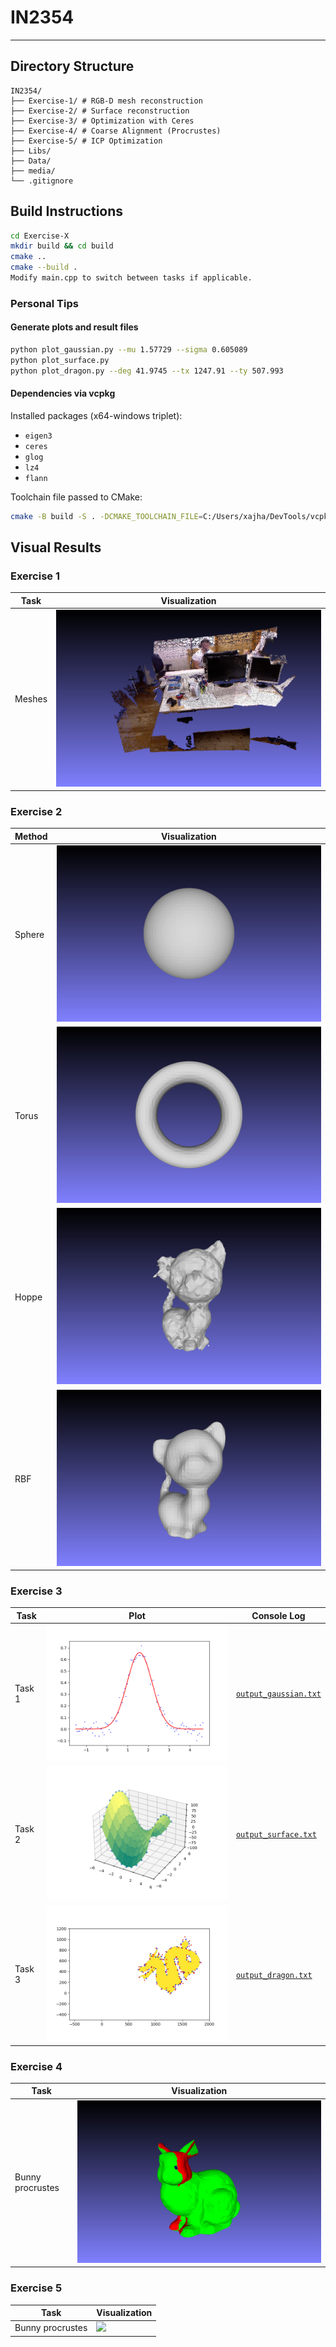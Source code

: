 # IN2354
---

## Directory Structure

```
IN2354/
├── Exercise-1/ # RGB-D mesh reconstruction
├── Exercise-2/ # Surface reconstruction
├── Exercise-3/ # Optimization with Ceres
├── Exercise-4/ # Coarse Alignment (Procrustes)
├── Exercise-5/ # ICP Optimization
├── Libs/
├── Data/
├── media/
└── .gitignore
```

## Build Instructions

```bash
cd Exercise-X
mkdir build && cd build
cmake ..
cmake --build .
Modify main.cpp to switch between tasks if applicable.
```

### Personal Tips

#### Generate plots and result files
```bash
python plot_gaussian.py --mu 1.57729 --sigma 0.605089
python plot_surface.py
python plot_dragon.py --deg 41.9745 --tx 1247.91 --ty 507.993
```

#### Dependencies via vcpkg

Installed packages (x64-windows triplet):

- `eigen3`
- `ceres`
- `glog`
- `lz4`
- `flann`

Toolchain file passed to CMake:
```bash
cmake -B build -S . -DCMAKE_TOOLCHAIN_FILE=C:/Users/xajha/DevTools/vcpkg/scripts/buildsystems/vcpkg.cmake
```

##  Visual Results 

### Exercise 1

| Task   | Visualization               |
| ------ | --------------------------- |
| Meshes | ![](./Media/snapshot00.png) |

### Exercise 2

| Method | Visualization           |
| ------ | ----------------------- |
| Sphere | ![](./Media/sphere.png) |
| Torus  | ![](./Media/torus.png)  |
| Hoppe  | ![](./Media/hoppe.png)  |
| RBF    | ![](./Media/rbf.png)    |

### Exercise 3

| Task    | Plot                      | Console Log                |
|---------|---------------------------|----------------------------|
| Task 1  | ![](./Media/gaussian.png) | [`output_gaussian.txt`](./Media/output_gaussian.txt) |
| Task 2  | ![](./Media/surface.png)  | [`output_surface.txt`](./Media/output_surface.txt)   |
| Task 3  | ![](./Media/dragon.png)   | [`output_dragon.txt`](./Media/output_dragon.txt)     |

### Exercise 4

| Task             | Visualization                     |
| ---------------- | --------------------------------- |
| Bunny procrustes | ![](./Media/bunny_procrustes.png) |

### Exercise 5

| Task             | Visualization                     |
| ---------------- | --------------------------------- |
| Bunny procrustes | ![](./Media/merged_output.png) |